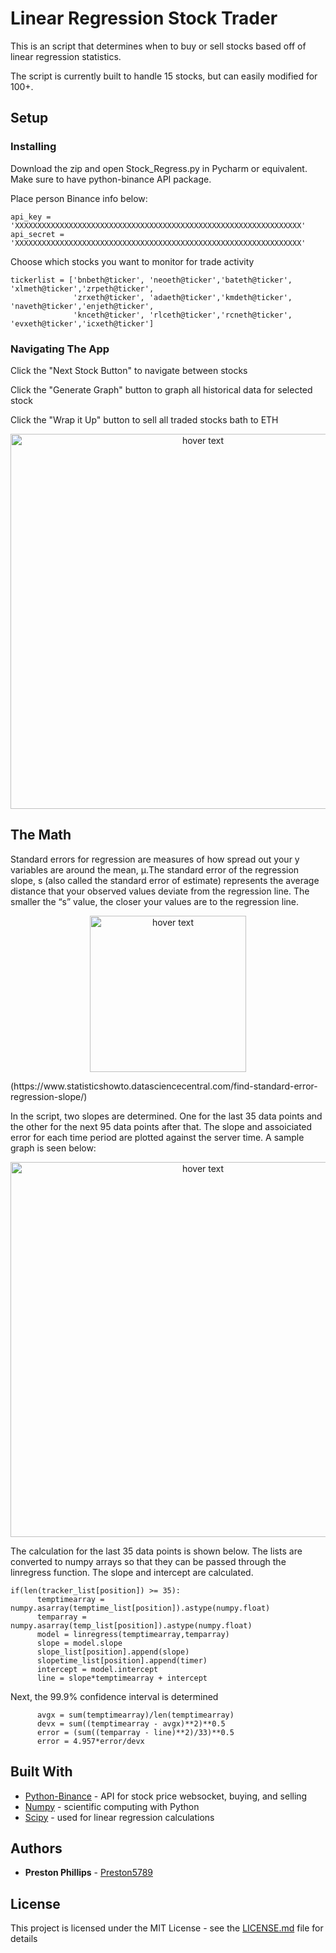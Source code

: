 # Linear Regression Stock Trader

This is an script that determines when to buy or sell stocks based off of linear regression statistics. 

The script is currently built to handle 15 stocks, but can easily modified for 100+.

## Setup

### Installing

Download the zip and open Stock_Regress.py in Pycharm or equivalent. Make sure to have python-binance API package. 

Place person Binance info below:
```
api_key = 'XXXXXXXXXXXXXXXXXXXXXXXXXXXXXXXXXXXXXXXXXXXXXXXXXXXXXXXXXXXXXXXX'
api_secret = 'XXXXXXXXXXXXXXXXXXXXXXXXXXXXXXXXXXXXXXXXXXXXXXXXXXXXXXXXXXXXXXXX'
```

Choose which stocks you want to monitor for trade activity
```
tickerlist = ['bnbeth@ticker', 'neoeth@ticker','bateth@ticker', 'xlmeth@ticker','zrpeth@ticker',
              'zrxeth@ticker', 'adaeth@ticker','kmdeth@ticker', 'naveth@ticker','enjeth@ticker',
              'knceth@ticker', 'rlceth@ticker','rcneth@ticker', 'evxeth@ticker','icxeth@ticker']
```
### Navigating The App

Click the "Next Stock Button" to navigate between stocks

Click the "Generate Graph" button to graph all historical data for selected stock

Click the "Wrap it Up" button to sell all traded stocks bath to ETH

<p align="center">
  <img src="https://github.com/Preston5789/Stock_Regression_Algorithm/blob/master/Pics/Sample1.PNG" width="600" title="hover text">
</p>

## The Math
Standard errors for regression are measures of how spread out your y variables are around the mean, μ.The standard error of the regression slope, s (also called the standard error of estimate) represents the average distance that your observed values deviate from the regression line. The smaller the “s” value, the closer your values are to the regression line.


<p align="center">
  <img src="https://github.com/Preston5789/Stock_Regression_Algorithm/blob/master/Pics/StandardError.png" width="250" title="hover text">
</p>
(https://www.statisticshowto.datasciencecentral.com/find-standard-error-regression-slope/)

In the script, two slopes are determined. One for the last 35 data points and the other for the next 95 data points after that. The slope and assoiciated error for each time period are plotted against the server time. A sample graph is seen below: 

<p align="center">
  <img src="https://github.com/Preston5789/Stock_Regression_Algorithm/blob/master/Pics/Sample2.PNG" width="600" title="hover text">
</p>

The calculation for the last 35 data points is shown below. The lists are converted to numpy arrays so that they can be passed through the linregress function. The slope and intercept are calculated. 
```
if(len(tracker_list[position]) >= 35):
      temptimearray = numpy.asarray(temptime_list[position]).astype(numpy.float)
      temparray = numpy.asarray(temp_list[position]).astype(numpy.float)
      model = linregress(temptimearray,temparray)
      slope = model.slope
      slope_list[position].append(slope)
      slopetime_list[position].append(timer)
      intercept = model.intercept
      line = slope*temptimearray + intercept
````

Next, the 99.9% confidence interval is determined 
````
      avgx = sum(temptimearray)/len(temptimearray)
      devx = sum((temptimearray - avgx)**2)**0.5
      error = (sum((temparray - line)**2)/33)**0.5
      error = 4.957*error/devx
````      



## Built With

* [Python-Binance](https://github.com/sammchardy/python-binance) - API for stock price websocket, buying, and selling
* [Numpy](https://www.numpy.org/) - scientific computing with Python
* [Scipy](https://www.scipy.org/) - used for linear regression calculations


## Authors

* **Preston Phillips** - [Preston5789](https://github.com/Preston5789)


## License

This project is licensed under the MIT License - see the [LICENSE.md](LICENSE.md) file for details


